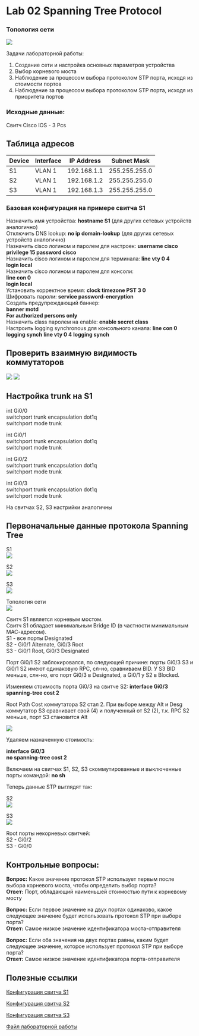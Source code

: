 # Lab 02 Spanning Tree Protocol

### Топология сети
<image src="scheme.png">

Задачи лабораторной работы:  
1. Создание сети и настройка основных параметров устройства  
2. Выбор корневого моста  
3. Наблюдение за процессом выбора протоколом STP порта, исходя из стоимости портов  
4. Наблюдение за процессом выбора протоколом STP порта, исходя из приоритета портов    

### Исходные данные:  
Свитч Cisco IOS - 3 Pcs  

## Таблица адресов  

|Device|	Interface |	IP Address   |	Subnet  Mask |
|------|--------------|-----------   |--------       |
|S1	   | VLAN 1  |	192.168.1.1 | 255.255.255.0	|
|S2	    |VLAN 1   |	192.168.1.2 |	255.255.255.0 |
|S3	 |VLAN 1 |	192.168.1.3 |	255.255.255.0 |

### Базовая конфигурация на примере свитча S1

Назначить имя устройства: **hostname S1** (для других сетевых устройств аналогично)  
Отключить DNS lookup: **no ip domain-lookup** (для других сетевых устройств аналогично)  
Назначить cisco логином и паролем для настроек: **username cisco privilege 15 password cisco**  
Назначить cisco логином и паролем для терминала: 
**line vty 0 4**  
**login local**  
Назначить cisco логином и паролем для консоли:  
**line con 0**  
**login local**  
Установить корректное время: **clock timezone PST 3 0**  
Шифровать пароли: **service password-encryption**   
Создать предупреждающий баннер:   
**banner motd**  
**For authorized persons only**  
Назначить class паролем на enable: **enable secret class**  
Настроить logging synchronous для консольного канала:
**line con 0**
**logging synch**
**line vty 0 4**
**logging synch**

## Проверить взаимную видимость коммутаторов    


<image src="s1_ping.png">  

<image src="s2_ping.png">  

## Настройка trunk на S1  
int Gi0/0  
switchport trunk encapsulation dot1q  
switchport mode trunk  

int Gi0/1  
switchport trunk encapsulation dot1q  
switchport mode trunk 

int Gi0/2  
switchport trunk encapsulation dot1q  
switchport mode trunk 

int Gi0/3  
switchport trunk encapsulation dot1q  
switchport mode trunk 

На свитчах S2, S3 настрийки аналогичны

## Первоначальные данные протокола Spanning Tree  

S1  
<image src="s1_span1.png">  

S2    
<image src="s2_span1.png">  

S3  
<image src="s3_span1.png">    

Топология сети  
<image src="scheme.png">  

Свитч S1 является корневым мостом.  
Свитч S1 обладает минимальным Bridge ID (в частности минимальным МАС-адресом).  
S1 - все порты Designated  
S2 - Gi0/1 Alternate, Gi0/3 Root  
S3 - Gi0/1 Root, Gi0/3 Designated  

Порт Gi0/1 S2 заблокировался, по следующей причине: порты Gi0/3 S3 и Gi0/1 S2 имеют одинаковую RPC, сл-но, сравниваем BID. У S3 BID меньше, слн-но, его порт Gi0/3 в Designated, а Gi0/1 у S2 в Blocked.  

Изменяем стоимость порта Gi0/3 на свитче S2:
**interface Gi0/3**  
**spanning-tree cost 2**  

Root Path Cost коммутатора S2 стал 2. При выборе между Alt и Desg коммутатор S3 сравнивает свой (4) и полученный от S2 (2), т.к. RPC S2 меньше, порт S3 становится Alt   

<image src="s2_cost2.jpg">  

Удаляем назначенную стоимость:  

**interface Gi0/3**  
**no spanning-tree cost 2** 

Включаем на свитчах S1, S2, S3 скоммутированные и выключенные порты командой: **no sh**  

Теперь данные STP выглядят так:  

S2  
<image src="s2_4.jpg">  

S3  
<image src="s3_4.jpg">  

Root порты некорневых свитчей:    
S2 - Gi0/2  
S3 - Gi0/0  
 

## Контрольные вопросы:  
**Вопрос:** Какое значение протокол STP использует первым после выбора корневого моста, чтобы определить выбор порта?  
**Ответ:** Порт, обладающий наименьшей стоимостью пути к корневому мосту  

**Вопрос:** Если первое значение на двух портах одинаково, какое следующее значение будет использовать протокол STP при выборе порта?  
**Ответ:** Самое низкое значение идентификатора моста-отправителя  

**Вопрос:** Если оба значения на двух портах равны, каким будет следующее значение, которое использует протокол STP при выборе порта?  
**Ответ:**  Самое низкое значение идентификатора порта-отправителя  


## Полезные ссылки

[Конфигурация свитча S1](./S1.md)  

[Конфигурация свитча S2](./S2.md)

[Конфигурация свитча S3](./S3.md)

[Файл лабораторной работы](./lab02.unl)  














